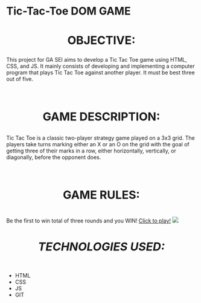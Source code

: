 <h1>Tic-Tac-Toe DOM GAME</h1>
<h2 style="text-align: center; font-size: 30px">OBJECTIVE:</h2>
    <p>This project for GA SEI aims to develop a Tic Tac Toe game using HTML, CSS, and JS.
    It mainly consists of developing and implementing a computer program that plays Tic Tac Toe against another player. 
    It must be best three out of five.</p>
    <br>
<h3 style="text-align: center; font-size: 30px">GAME DESCRIPTION:</h3>
    <p>Tic Tac Toe  is a classic two-player strategy game played on a 3x3 grid. The players take turns marking either 
    an X or an O on the grid with the goal of getting three of their marks in a row, either horizontally, vertically, 
    or diagonally, before the opponent does.</p>
    <br>
<h4 style="text-align: center; font-size: 30px">GAME RULES:</h4>
    Be the first to win total of three rounds and you WIN!
    <a href="https://tictactoe-jmb.netlify.app"> Click to play!</a>
    <img src="https://i.imgur.com/5wwrV1k.png">
    
<br>
<h5 style="text-align: center; font-size: 30px">TECHNOLOGIES USED:</h5>
    <ul>
    <li>HTML</li>
    <li>CSS</li>
    <li>JS</li>
    <li>GIT</li>
    </ul>
  


